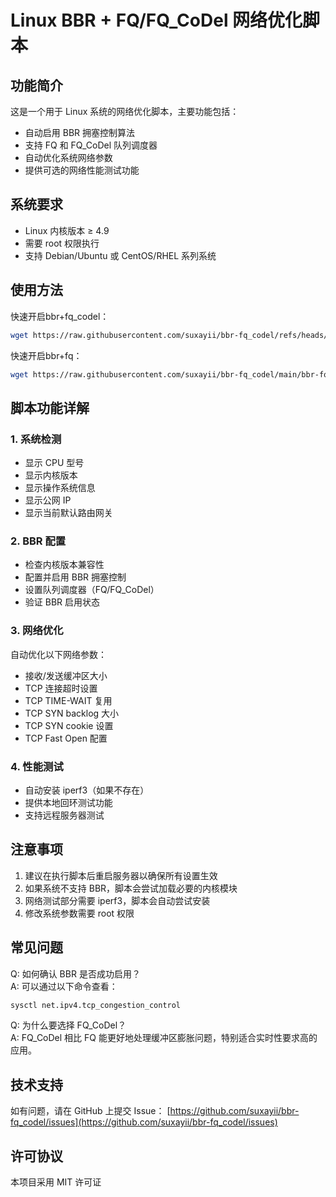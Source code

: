 # Linux BBR + FQ/FQ_CoDel 网络优化脚本

## 功能简介

这是一个用于 Linux 系统的网络优化脚本，主要功能包括：

- 自动启用 BBR 拥塞控制算法
- 支持 FQ 和 FQ_CoDel 队列调度器
- 自动优化系统网络参数
- 提供可选的网络性能测试功能

## 系统要求

- Linux 内核版本 ≥ 4.9
- 需要 root 权限执行
- 支持 Debian/Ubuntu 或 CentOS/RHEL 系列系统

## 使用方法

快速开启bbr+fq_codel：
```bash
wget https://raw.githubusercontent.com/suxayii/bbr-fq_codel/refs/heads/master/bbr-fq.sh && chmod +x bbr-fq.sh && ./bbr-fq.sh -q fq_codel

```

快速开启bbr+fq：
```bash
wget https://raw.githubusercontent.com/suxayii/bbr-fq_codel/main/bbr-fq.sh && chmod +x bbr-fq.sh && ./bbr-fq.sh
```


## 脚本功能详解

### 1. 系统检测
- 显示 CPU 型号
- 显示内核版本
- 显示操作系统信息
- 显示公网 IP
- 显示当前默认路由网关

### 2. BBR 配置
- 检查内核版本兼容性
- 配置并启用 BBR 拥塞控制
- 设置队列调度器（FQ/FQ_CoDel）
- 验证 BBR 启用状态

### 3. 网络优化
自动优化以下网络参数：
- 接收/发送缓冲区大小
- TCP 连接超时设置
- TCP TIME-WAIT 复用
- TCP SYN backlog 大小
- TCP SYN cookie 设置
- TCP Fast Open 配置

### 4. 性能测试
- 自动安装 iperf3（如果不存在）
- 提供本地回环测试功能
- 支持远程服务器测试

## 注意事项

1. 建议在执行脚本后重启服务器以确保所有设置生效
2. 如果系统不支持 BBR，脚本会尝试加载必要的内核模块
3. 网络测试部分需要 iperf3，脚本会自动尝试安装
4. 修改系统参数需要 root 权限

## 常见问题

Q: 如何确认 BBR 是否成功启用？  
A: 可以通过以下命令查看：
```bash
sysctl net.ipv4.tcp_congestion_control
```

Q: 为什么要选择 FQ_CoDel？  
A: FQ_CoDel 相比 FQ 能更好地处理缓冲区膨胀问题，特别适合实时性要求高的应用。

## 技术支持

如有问题，请在 GitHub 上提交 Issue：
[https://github.com/suxayii/bbr-fq_codel/issues](https://github.com/suxayii/bbr-fq_codel/issues)

## 许可协议

本项目采用 MIT 许可证
